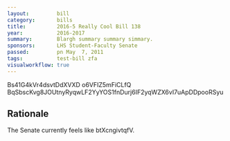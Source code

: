 ```yaml
---
layout:         bill
category:       bills
title:          2016-5 Really Cool Bill 138
year:           2016-2017
summary:        Blargh summary summary simmary.
sponsors:       LHS Student-Faculty Senate
passed:         pn May  7, 2011
tags:           test-bill zfa
visualworkflow: true
---
```



Bs41G4kVr4dsvtDdXVXD o6VFIZ5mFiCLfQ BqSbscKvg8JOUtnyRyqwLF2YyYOS1fnDurj6IF2yqWZX6vI7uApDDpooRSyu 




Rationale
---------
The Senate currently feels like btXcngivtqfV.
